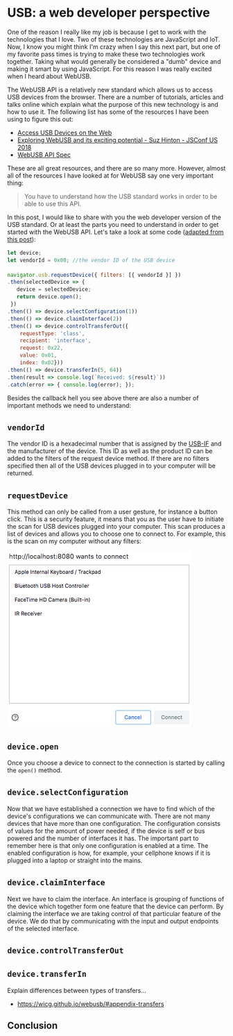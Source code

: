 # USB: a web developer perspective

One of the reason I really like my job is because I get to work with the technologies that I love. Two of these technologies are JavaScript and IoT. Now, I know you might think I'm crazy when I say this next part, but one of my favorite pass times is trying to make these two technologies work together. Taking what would generally be considered a "dumb" device and making it smart by using JavaScript. For this reason I was really excited when I heard about WebUSB.

The WebUSB API is a relatively new standard which allows us to access USB devices from the browser. There are a number of tutorials, articles and talks online which explain what the purpose of this new technology is and how to use it. The following list has some of the resources I have been using to figure this out:

- [Access USB Devices on the Web](https://developers.google.com/web/updates/2016/03/access-usb-devices-on-the-web)
- [Exploring WebUSB and its exciting potential - Suz Hinton - JSConf US 2018](https://www.youtube.com/watch?v=IpfZ8Nj3uiE)
- [WebUSB API Spec](https://wicg.github.io/webusb/)

These are all great resources, and there are so many more. However, almost all of the resources I have looked at for WebUSB say one very important thing:

> You have to understand how the USB standard works in order to be able to use this API.

In this post, I would like to share with you the web developer version of the USB standard. Or at least the parts you need to understand in order to get started with the WebUSB API. Let's take a look at some code ([adapted from this post](https://developers.google.com/web/updates/2016/03/access-usb-devices-on-the-web)):

```js
let device;
let vendorId = 0x00; //the vendor ID of the USB device

navigator.usb.requestDevice({ filters: [{ vendorId }] })
.then(selectedDevice => {
   device = selectedDevice;
   return device.open();
 })
.then(() => device.selectConfiguration(1))
.then(() => device.claimInterface(2))
.then(() => device.controlTransferOut({
    requestType: 'class',
    recipient: 'interface',
    request: 0x22,
    value: 0x01,
    index: 0x02}))
.then(() => device.transferIn(5, 64))
.then(result => console.log(`Received: ${result}`))
.catch(error => { console.log(error); });
```

Besides the callback hell you see above there are also a number of important methods we need to understand:

## `vendorId`

The vendor ID is a hexadecimal number that is assigned by the [USB-IF](https://www.usb.org/) and the manufacturer of the device. This ID as well as the product ID can be added to the filters of the request device method. If there are no filters specified then all of the USB devices plugged in to your computer will be returned.

## `requestDevice`

This method can only be called from a user gesture, for instance a button click. This is a security feature, it means that you as the user have to initiate the scan for USB devices plugged into your computer. This scan produces a list of devices and allows you to choose one to connect to. For example, this is the scan on my computer without any filters:

![alt request device scan](images/requestdevice.png "")

## `device.open`

Once you choose a device to connect to the connection is started by calling the `open()` method.

## `device.selectConfiguration`

Now that we have established a connection we have to find which of the device's configurations we can communicate with. There are not many devices that have more than one configuration. The configuration consists of values for the amount of power needed, if the device is self or bus powered and the number of interfaces it has. The important part to remember here is that only one configuration is enabled at a time. The enabled configuration is how, for example, your cellphone knows if it is plugged into a laptop or straight into the mains.

## `device.claimInterface`

Next we have to claim the interface. An interface is grouping of functions of the device which together form one feature that the device can perform. By claiming the interface we are taking control of that particular feature of the device. We do that by communicating with the input and output endpoints of the selected interface.

## `device.controlTransferOut`
## `device.transferIn`

Explain differences between types of transfers...
- https://wicg.github.io/webusb/#appendix-transfers

## Conclusion